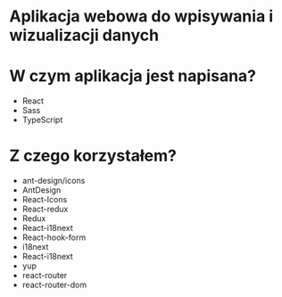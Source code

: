 # Aplikacja webowa do wpisywania i wizualizacji danych

# W czym aplikacja jest napisana?
* React
* Sass
* TypeScript

# Z czego korzystałem?
* ant-design/icons
* AntDesign
* React-Icons
* React-redux
* Redux
* React-i18next
* React-hook-form
* i18next
* React-i18next
* yup
* react-router
* react-router-dom


